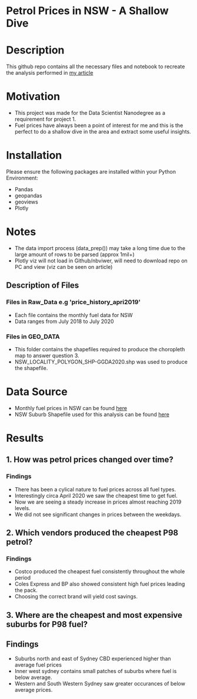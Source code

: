 # Petrol Prices in NSW - A Shallow Dive

# Description
This github repo contains all the necessary files and notebook to recreate the analysis performed in [my article](https://medium.com/@bienebonia/petrol-prices-in-nsw-a-shallow-dive-6fc01158c370)

# Motivation
- This project was made for the Data Scientist Nanodegree as a requirement for project 1. 
- Fuel prices have always been a point of interest for me and this is the perfect to do a shallow dive in the area and extract some useful insights.

# Installation
Please ensure the following packages are installed within your Python Environment:
- Pandas
- geopandas
- geoviews
- Plotly

# Notes
- The data import process (data_prep()) may take a long time due to the large amount of rows to be parsed (approx 1mil+)
- Plotly viz will  not load in Github/nbviwer, will need to download repo on PC and view (viz can be seen on article)


## Description of Files
### Files in Raw_Data e.g 'price_history_apri2019'
- Each file contains the monthly fuel data for NSW
- Data ranges from July 2018 to July 2020

### Files in GEO_DATA
- This folder contains the shapefiles required to produce the choropleth map to answer question 3.
- NSW_LOCALITY_POLYGON_SHP-GGDA2020.shp was used to produce the shapefile.

# Data Source
- Monthly fuel prices in NSW can be found [here](https://data.nsw.gov.au/data/dataset/fuel-check)
- NSW Suburb Shapefile used for this analysis can be found [here](https://data.gov.au/dataset/ds-dga-91e70237-d9d1-4719-a82f-e71b811154c6/distribution/dist-dga-5f5ca807-0586-4b93-87dd-891691985272/?q=)

# Results
## 1. How was petrol prices changed over time?
### Findings
- There has been a cylical nature to fuel prices across all fuel types.
- Interestingly circa April 2020 we saw the cheapest time to get fuel.
- Now we are seeing a steady increase in prices almost reaching 2019 levels.
- We did not see significant changes in prices between the weekdays.

## 2. Which vendors produced the cheapest P98 petrol?
### Findings
- Costco produced the cheapest fuel consistently throughout the whole period
- Coles Express and BP also showed consistent high fuel prices leading the pack.
- Choosing the correct brand will yield cost savings.

## 3. Where are the cheapest and most expensive suburbs for P98 fuel?
## Findings
- Suburbs north and east of Sydney CBD experienced higher than average fuel prices
- Inner west sydney contains small patches of suburbs where fuel is below average.
- Western and South Western Sydney saw greater occurances of below average prices.






